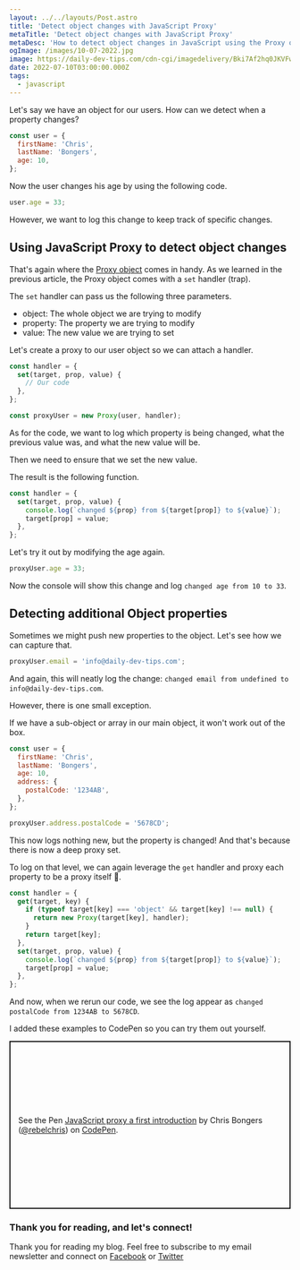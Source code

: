```yaml
---
layout: ../../layouts/Post.astro
title: 'Detect object changes with JavaScript Proxy'
metaTitle: 'Detect object changes with JavaScript Proxy'
metaDesc: 'How to detect object changes in JavaScript using the Proxy object'
ogImage: /images/10-07-2022.jpg
image: https://daily-dev-tips.com/cdn-cgi/imagedelivery/Bki7Af2hq0JKVFw1XYYMQg/00812d97-e93d-40b6-7cd1-e68003689d00
date: 2022-07-10T03:00:00.000Z
tags:
  - javascript
---
```


Let's say we have an object for our users. How can we detect when a property changes?

```js
const user = {
  firstName: 'Chris',
  lastName: 'Bongers',
  age: 10,
};
```

Now the user changes his age by using the following code.

```js
user.age = 33;
```

However, we want to log this change to keep track of specific changes.

## Using JavaScript Proxy to detect object changes

That's again where the [Proxy object](https://daily-dev-tips.com/posts/javascript-proxy-a-first-introduction/) comes in handy.
As we learned in the previous article, the Proxy object comes with a `set` handler (trap).

The `set` handler can pass us the following three parameters.

- object: The whole object we are trying to modify
- property: The property we are trying to modify
- value: The new value we are trying to set

Let's create a proxy to our user object so we can attach a handler.

```js
const handler = {
  set(target, prop, value) {
    // Our code
  },
};

const proxyUser = new Proxy(user, handler);
```

As for the code, we want to log which property is being changed, what the previous value was, and what the new value will be.

Then we need to ensure that we set the new value.

The result is the following function.

```js
const handler = {
  set(target, prop, value) {
    console.log(`changed ${prop} from ${target[prop]} to ${value}`);
    target[prop] = value;
  },
};
```

Let's try it out by modifying the age again.

```js
proxyUser.age = 33;
```

Now the console will show this change and log `changed age from 10 to 33`.

## Detecting additional Object properties

Sometimes we might push new properties to the object. Let's see how we can capture that.

```js
proxyUser.email = 'info@daily-dev-tips.com';
```

And again, this will neatly log the change: `changed email from undefined to info@daily-dev-tips.com`.

However, there is one small exception.

If we have a sub-object or array in our main object, it won't work out of the box.

```js
const user = {
  firstName: 'Chris',
  lastName: 'Bongers',
  age: 10,
  address: {
    postalCode: '1234AB',
  },
};

proxyUser.address.postalCode = '5678CD';
```

This now logs nothing new, but the property is changed!
And that's because there is now a deep proxy set.

To log on that level, we can again leverage the `get` handler and proxy each property to be a proxy itself 🤯.

```js
const handler = {
  get(target, key) {
    if (typeof target[key] === 'object' && target[key] !== null) {
      return new Proxy(target[key], handler);
    }
    return target[key];
  },
  set(target, prop, value) {
    console.log(`changed ${prop} from ${target[prop]} to ${value}`);
    target[prop] = value;
  },
};
```

And now, when we rerun our code, we see the log appear as `changed postalCode from 1234AB to 5678CD`.

I added these examples to CodePen so you can try them out yourself.

<p class="codepen" data-height="300" data-default-tab="js,result" data-slug-hash="JjLoRLY" data-user="rebelchris" style="height: 300px; box-sizing: border-box; display: flex; align-items: center; justify-content: center; border: 2px solid; margin: 1em 0; padding: 1em;">
  <span>See the Pen <a href="https://codepen.io/rebelchris/pen/JjLoRLY">
  JavaScript proxy a first introduction</a> by Chris Bongers (<a href="https://codepen.io/rebelchris">@rebelchris</a>)
  on <a href="https://codepen.io">CodePen</a>.</span>
</p>
<script async defer src="https://cpwebassets.codepen.io/assets/embed/ei.js"></script>

### Thank you for reading, and let's connect!

Thank you for reading my blog. Feel free to subscribe to my email newsletter and connect on [Facebook](https://www.facebook.com/DailyDevTipsBlog) or [Twitter](https://twitter.com/DailyDevTips1)
